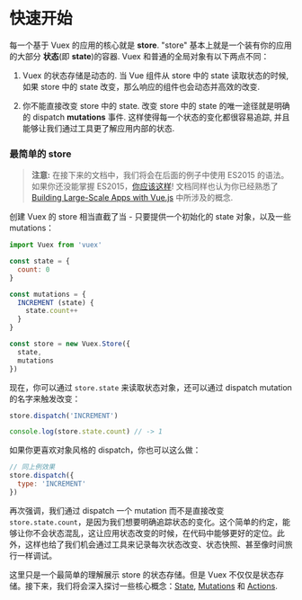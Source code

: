# 快速开始

每一个基于 Vuex 的应用的核心就是 **store**. "store" 基本上就是一个装有你的应用的大部分 **状态**(即 **state**)的容器. Vuex 和普通的全局对象有以下两点不同：

1. Vuex 的状态存储是动态的. 当 Vue 组件从 store 中的 state 读取状态的时候, 如果 store 中的 state 改变，那么响应的组件也会动态并高效的改变.

2. 你不能直接改变 store 中的 state. 改变 store 中的 state 的唯一途径就是明确的 dispatch **mutations** 事件. 这样使得每一个状态的变化都很容易追踪, 并且能够让我们通过工具更了解应用内部的状态.

### 最简单的 store

> **注意:** 在接下来的文档中，我们将会在后面的例子中使用 ES2015 的语法。如果你还没能掌握 ES2015，[你应该这样](https://babeljs.io/docs/learn-es2015/)! 文档同样也认为你已经熟悉了 [Building Large-Scale Apps with Vue.js](http://vuejs.org/guide/application.html) 中所涉及的概念.

创建 Vuex 的 store 相当直截了当 - 只要提供一个初始化的 state 对象，以及一些 mutations：

``` js
import Vuex from 'vuex'

const state = {
  count: 0
}

const mutations = {
  INCREMENT (state) {
    state.count++
  }
}

const store = new Vuex.Store({
  state,
  mutations
})
```

现在，你可以通过 `store.state` 来读取状态对象，还可以通过 dispatch mutation 的名字来触发改变：

``` js
store.dispatch('INCREMENT')

console.log(store.state.count) // -> 1
```

如果你更喜欢对象风格的 dispatch，你也可以这么做：

``` js
// 同上例效果
store.dispatch({
  type: 'INCREMENT'
})
```

再次强调，我们通过 dispatch 一个 mutation 而不是直接改变 `store.state.count`，是因为我们想要明确追踪状态的变化。这个简单的约定，能够让你不会状态混乱，这让应用状态改变的时候，在代码中能够更好的定位。此外，这样也给了我们机会通过工具来记录每次状态改变、状态快照、甚至像时间旅行一样调试。

这里只是一个最简单的理解展示 store 的状态存储。但是 Vuex 不仅仅是状态存储。接下来，我们将会深入探讨一些核心概念：[State](state.md), [Mutations](mutations.md) 和 [Actions](actions.md).
